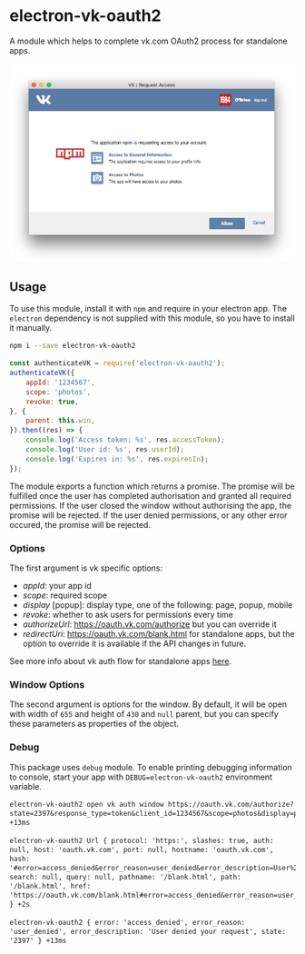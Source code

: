 # electron-vk-oauth2
A module which helps to complete vk.com OAuth2 process for standalone apps.

![Screenshot](/screenshot.png?raw=true "electron-vk-oauth2")

## Usage

To use this module, install it with `npm` and require in your electron app.
The `electron` dependency is not supplied with this module, so you have to
install it manually.

```bash
npm i --save electron-vk-oauth2
```

```javascript
const authenticateVK = require('electron-vk-oauth2');
authenticateVK({
    appId: '1234567',
    scope: 'photos',
    revoke: true,
}, {
    parent: this.win,
}).then((res) => {
    console.log('Access token: %s', res.accessToken);
    console.log('User id: %s', res.userId);
    console.log('Expires in: %s', res.expiresIn);
});
```


The module exports a function which returns a promise. The promise will be
fulfilled once the user has completed authorisation and granted all required
permissions. If the user closed the window without authorising the app, the
promise will be rejected. If the user denied permissions, or any other error
occured, the promise will be rejected.

### Options

The first argument is vk specific options:
- *appId*: your app id
- *scope*: required scope
- *display* [popup]: display type, one of the following: page, popup, mobile
- *revoke*: whether to ask users for permissions every time
- *authorizeUrl*: https://oauth.vk.com/authorize but you can override it
- *redirectUri*: https://oauth.vk.com/blank.html for standalone apps, but the
option to override it is available if the API changes in future.

See more info about vk auth flow for standalone apps
[here](https://new.vk.com/dev/implicit_flow_user).

### Window Options

The second argument is options for the window. By default, it will be open with
width of `655` and height of `430` and `null` parent, but you can specify these
parameters as properties of the object.

### Debug

This package uses `debug` module. To enable printing debugging information to
console, start your app with `DEBUG=electron-vk-oauth2` environment variable.

```
electron-vk-oauth2 open vk auth window https://oauth.vk.com/authorize?state=2397&response_type=token&client_id=1234567&scope=photos&display=popup&revoke=1&redirect_uri=https%3A%2F%2Foauth.vk.com%2Fblank.html +13ms

electron-vk-oauth2 Url { protocol: 'https:', slashes: true, auth: null, host: 'oauth.vk.com', port: null, hostname: 'oauth.vk.com', hash: '#error=access_denied&error_reason=user_denied&error_description=User%20denied%20your%20request&state=2397', search: null, query: null, pathname: '/blank.html', path: '/blank.html', href: 'https://oauth.vk.com/blank.html#error=access_denied&error_reason=user_denied&error_description=User%20denied%20your%20request&state=2397' } +2s

electron-vk-oauth2 { error: 'access_denied', error_reason: 'user_denied', error_description: 'User denied your request', state: '2397' } +13ms
```
